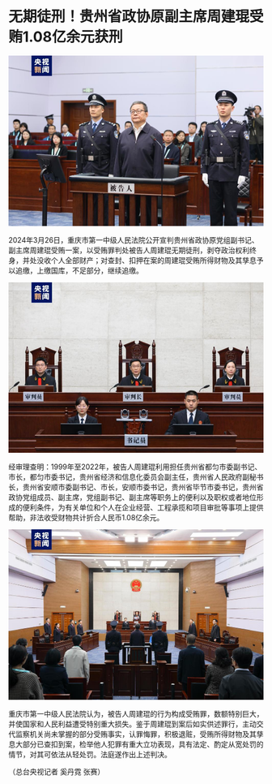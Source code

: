 # 无期徒刑！贵州省政协原副主席周建琨受贿1.08亿余元获刑

![4a1338080cb5492a99f5c04923720a4d.jpg](https://raw.githubusercontent.com/qqhsx/qqnews_image/main/2024/03/26/无期徒刑！贵州省政协原副主席周建琨受贿1.08亿余元获刑/4a1338080cb5492a99f5c04923720a4d.jpg)

2024年3月26日，重庆市第一中级人民法院公开宣判贵州省政协原党组副书记、副主席周建琨受贿一案，以受贿罪判处被告人周建琨无期徒刑，剥夺政治权利终身，并处没收个人全部财产；对查封、扣押在案的周建琨受贿所得财物及其孳息予以追缴，上缴国库，不足部分，继续追缴。

![eb472b91c080dabfe436faa255da9373.jpg](https://raw.githubusercontent.com/qqhsx/qqnews_image/main/2024/03/26/无期徒刑！贵州省政协原副主席周建琨受贿1.08亿余元获刑/eb472b91c080dabfe436faa255da9373.jpg)

经审理查明：1999年至2022年，被告人周建琨利用担任贵州省都匀市委副书记、市长，都匀市委书记，贵州省经济和信息化委员会副主任，贵州省人民政府副秘书长，贵州省安顺市委副书记、市长，安顺市委书记，贵州省毕节市委书记，贵州省政协党组成员、副主席，党组副书记、副主席等职务上的便利以及职权或者地位形成的便利条件，为有关单位和个人在企业经营、工程承揽和项目审批等事项上提供帮助，非法收受财物共计折合人民币1.08亿余元。

![3217bf2463a3df3070c211aba4a30338.jpg](https://raw.githubusercontent.com/qqhsx/qqnews_image/main/2024/03/26/无期徒刑！贵州省政协原副主席周建琨受贿1.08亿余元获刑/3217bf2463a3df3070c211aba4a30338.jpg)

重庆市第一中级人民法院认为，被告人周建琨的行为构成受贿罪，数额特别巨大，并使国家和人民利益遭受特别重大损失。鉴于周建琨到案后如实供述罪行，主动交代监察机关尚未掌握的部分受贿事实，认罪悔罪，积极退赃，受贿所得财物及其孳息大部分已查扣到案，检举他人犯罪有重大立功表现，具有法定、酌定从宽处罚的情节，对其可依法从轻处罚。法庭遂作出上述判决。

（总台央视记者 奚丹霓 张赛）

